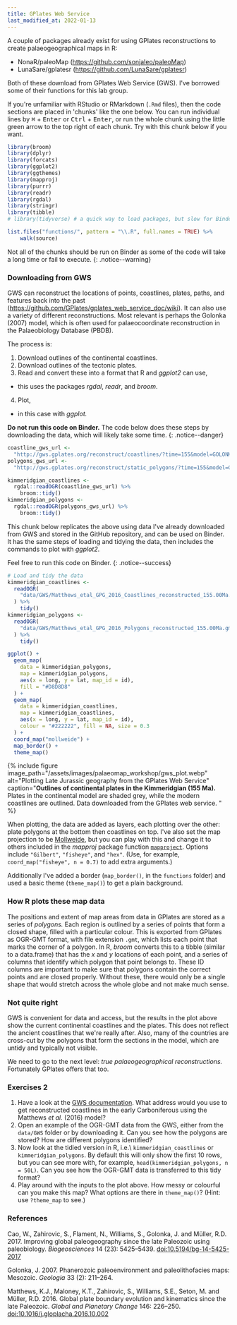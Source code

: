 ```yaml
---
title: GPlates Web Service
last_modified_at: 2022-01-13
---
```


A couple of packages already exist for using GPlates reconstructions to create palaeogeographical maps in R:

*   NonaR/paleoMap (<https://github.com/sonjaleo/paleoMap>)
*   LunaSare/gplatesr (<https://github.com/LunaSare/gplatesr>)

Both of these download from GPlates Web Service (GWS). I've borrowed some of their functions for this lab group.

If you're unfamiliar with RStudio or RMarkdown (`.Rmd` files), then the code sections are placed in 'chunks' like the one below. You can run individual lines by <kbd>⌘</kbd> + <kbd>Enter</kbd> or <kbd>Ctrl</kbd> + <kbd>Enter</kbd>, or run the whole chunk using the little green arrow to the top right of each chunk. Try with this chunk below if you want.

```R
library(broom)
library(dplyr)
library(forcats)
library(ggplot2)
library(ggthemes)
library(mapproj)
library(purrr)
library(readr)
library(rgdal)
library(stringr)
library(tibble)
# library(tidyverse) # a quick way to load packages, but slow for Binder.

list.files("functions/", pattern = "\\.R", full.names = TRUE) %>%
    walk(source)
```

Not all of the chunks should be run on Binder as some of the code will take a long time or fail to execute.
{: .notice--warning}

### Downloading from GWS

GWS can reconstruct the locations of points, coastlines, plates, paths, and features back into the past (<https://github.com/GPlates/gplates_web_service_doc/wiki>). It can also use a variety of different reconstructions. Most relevant is perhaps the Golonka (2007) model, which is often used for palaeocoordinate reconstruction in the Palaeobiology Database (PBDB).

The process is:

1. Download outlines of the continental coastlines.
2. Download outlines of the tectonic plates.
3. Read and convert these into a format that R and _ggplot2_ can use,
  - this uses the packages _rgdal_, _readr_, and _broom_.
4. Plot,
  - in this case with _ggplot._

**Do not run this code on Binder.** The code below does these steps by downloading the data, which will likely take some time.
{: .notice--danger}

```r
coastline_gws_url <-
  "http://gws.gplates.org/reconstruct/coastlines/?time=155&model=GOLONKA"
polygons_gws_url <-
  "http://gws.gplates.org/reconstruct/static_polygons/?time=155&model=GOLONKA"

kimmeridgian_coastlines <-
  rgdal::readOGR(coastline_gws_url) %>%
    broom::tidy()
kimmeridgian_polygons <-
  rgdal::readOGR(polygons_gws_url) %>%
    broom::tidy()
```

This chunk below replicates the above using data I've already downloaded from GWS and stored in the GitHub repository, and can be used on Binder. It has the same steps of loading and tidying the data, then includes the commands to plot with *ggplot2*.

Feel free to run this code on Binder.
{: .notice--success}

```r
# Load and tidy the data
kimmeridgian_coastlines <-
  readOGR(
    "data/GWS/Matthews_etal_GPG_2016_Coastlines_reconstructed_155.00Ma.gmt"
  ) %>%
    tidy()
kimmeridgian_polygons <-
  readOGR(
    "data/GWS/Matthews_etal_GPG_2016_Polygons_reconstructed_155.00Ma.gmt"
  ) %>%
    tidy()

ggplot() +
  geom_map(
    data = kimmeridgian_polygons,
    map = kimmeridgian_polygons,
    aes(x = long, y = lat, map_id = id),
    fill = "#D8D8D8"
  ) +
  geom_map(
    data = kimmeridgian_coastlines,
    map = kimmeridgian_coastlines,
    aes(x = long, y = lat, map_id = id),
    colour = "#222222", fill = NA, size = 0.3
  ) +
  coord_map("mollweide") +
  map_border() +
  theme_map()
```

{% include figure image_path="/assets/images/palaeomap_workshop/gws_plot.webp"
    alt="Plotting Late Jurassic geography from the GPlates Web Service"
    caption="**Outlines of continental plates in the Kimmeridgian (155 Ma).** Plates in the continental model are shaded grey, while the modern coastlines are outlined. Data downloaded from the GPlates web service. "
%}

When plotting, the data are added as layers, each plotting over the other: plate polygons at the bottom then coastlines on top. I've also set the map projection to be [Mollweide](https://en.wikipedia.org/wiki/Mollweide_projection), but you can play with this and change it to others included in the _mapproj_ package function [`mapproject`](https://rdrr.io/cran/mapproj/man/mapproject.html). Options include `"Gilbert"`, `"fisheye"`, and `"hex"`. (Use, for example, `coord_map("fisheye", n = 0.7)` to add extra arguments.)

Additionally I've added a border (`map_border()`, in the `functions` folder) and used a basic theme (`theme_map()`) to get a plain background.

### How R plots these map data

The positions and extent of map areas from data in GPlates are stored as a series of _polygons._ Each region is outlined by a series of points that form a closed shape, filled with a particular colour. This is exported from GPlates as OGR-GMT format, with file extension `.gmt`, which lists each point that marks the corner of a polygon. In R, _broom_ converts this to a tibble (similar to a data.frame) that has the _x_ and _y_ locations of each point, and a series of columns that identify which polygon that point belongs to. These ID columns are important to make sure that polygons contain the correct points and are closed properly. Without these, there would only be a single shape that would stretch across the whole globe and not make much sense.

### Not quite right

GWS is convenient for data and access, but the results in the plot above show the current continental coastlines and the plates. This does not reflect the ancient coastlines that we're really after. Also, many of the countries are cross-cut by the polygons that form the sections in the model, which are untidy and typically not visible.

We need to go to the next level: _true palaeogeographical reconstructions._ Fortunately GPlates offers that too.

### Exercises 2

1. Have a look at the [GWS documentation](<https://github.com/GPlates/gplates_web_service_doc/wiki>). What address would you use to get reconstructed coastlines in the early Carboniferous using the Matthews <i>et al.</i> (2016) model?
2. Open an example of the OGR-GMT data from the GWS, either from the `data/GWS` folder or by downloading it. Can you see how the polygons are stored? How are different polygons identified?
3. Now look at the tidied version in R, i.e.\ `kimmeridgian_coastlines` or `kimmeridgian_polygons`. By default this will only show the first 10 rows, but you can see more with, for example, `head(kimmeridgian_polygons, n = 50L)`. Can you see how the OGR-GMT data is transferred to this tidy format?
4. Play around with the inputs to the plot above. How messy or colourful can you make this map? What options are there in `theme_map()`? (Hint: use `?theme_map` to see.)

### References

Cao, W., Zahirovic, S., Flament, N., Williams, S., Golonka, J. and Müller, R.D. 2017. Improving global paleogeography since the late Paleozoic using paleobiology. <i>Biogeosciences</i> 14 (23): 5425–5439. [doi:10.5194/bg-14-5425-2017](https://doi.org/10.5194/bg-14-5425-2017) 

Golonka, J. 2007. Phanerozoic paleoenvironment and paleolithofacies maps: Mesozoic. <i>Geologia</i> 33 (2): 211–264.

Matthews, K.J., Maloney, K.T., Zahirovic, S., Williams, S.E., Seton, M. and Müller, R.D. 2016. Global plate boundary evolution and kinematics since the late Paleozoic. <i>Global and Planetary Change</i> 146: 226–250. [doi:10.1016/j.gloplacha.2016.10.002](https://doi.org/10.1016/j.gloplacha.2016.10.002) 
